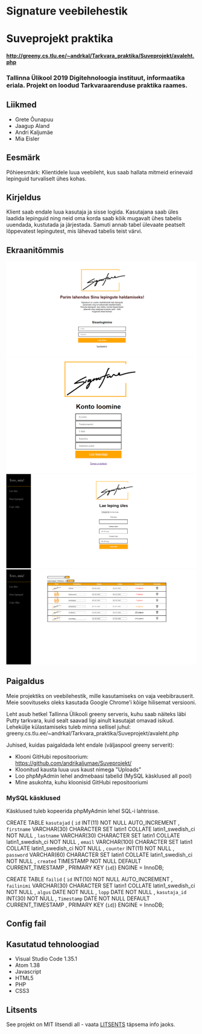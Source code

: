 # Signature veebilehestik
# Suveprojekt praktika
#### http://greeny.cs.tlu.ee/~andrkal/Tarkvara_praktika/Suveprojekt/avaleht.php

### Tallinna Ülikool 2019 Digitehnoloogia instituut, informaatika eriala. Projekt on loodud Tarkvaraarenduse praktika raames.  


## Liikmed
* Grete Õunapuu
* Jaagup Aland
* Andri Kaljumäe
* Mia Eisler


## Eesmärk  
Põhieesmärk: Klientidele luua veebileht, kus saab hallata mitmeid erinevaid lepinguid turvaliselt ühes kohas. 

## Kirjeldus  
Klient saab endale luua kasutaja ja sisse logida. Kasutajana saab üles laadida lepinguid ning neid oma korda saab kõik mugavalt ühes tabelis uuendada, kustutada ja järjestada. Samuti annab tabel ülevaate peatselt lõppevatest lepingutest, mis lähevad tabelis teist värvi. 

## Ekraanitõmmis  
![avaleht.PNG](pildid/avaleht.PNG)
![reg.PNG](pildid/reg.PNG)
![upload.PNG](pildid/upload.PNG)
![leping.PNG](pildid/leping.PNG)


## Paigaldus
Meie projektiks on veebilehestik, mille kasutamiseks on vaja veebibrauserit. Meie soovituseks oleks kasutada Google Chrome'i kõige hilisemat versiooni. 

Leht asub hetkel Tallinna Ülikooli greeny serveris, kuhu saab näiteks läbi Putty tarkvara, kuid sealt saavad ligi ainult kasutajat omavad isikud. Lehekülje külastamiseks tuleb minna sellisel juhul: greeny.cs.tlu.ee/~andrkal/Tarkvara_praktika/Suveprojekt/avaleht.php

Juhised, kuidas paigaldada leht endale (väljaspool greeny serverit):

* Klooni GitHubi repositoorium: https://github.com/andrikaljumae/Suveprojekt/
* Kloonitud kausta luua uus kaust nimega "Uploads"
* Loo phpMyAdmin lehel andmebaasi tabelid (MySQL käsklused all pool)
* Mine asukohta, kuhu kloonisid GitHubi repositooriumi

### MySQL käsklused
Käsklused tuleb kopeerida phpMyAdmin lehel SQL-i lahtrisse. 

CREATE TABLE `kasutajad` ( `id` INT(11) NOT NULL AUTO_INCREMENT , `firstname` VARCHAR(30) CHARACTER SET latin1 COLLATE latin1_swedish_ci NOT NULL , `lastname` VARCHAR(30) CHARACTER SET latin1 COLLATE latin1_swedish_ci NOT NULL , `email` VARCHAR(100) CHARACTER SET latin1 COLLATE latin1_swedish_ci NOT NULL , `counter` INT(11) NOT NULL , `password` VARCHAR(60) CHARACTER SET latin1 COLLATE latin1_swedish_ci NOT NULL , `created` TIMESTAMP NOT NULL DEFAULT CURRENT_TIMESTAMP , PRIMARY KEY (`id`)) ENGINE = InnoDB;

CREATE TABLE `failid` ( `id` INT(10) NOT NULL AUTO_INCREMENT , `failinimi` VARCHAR(30) CHARACTER SET latin1 COLLATE latin1_swedish_ci NOT NULL , `algus` DATE NOT NULL , `lopp` DATE NOT NULL , `kasutaja_id` INT(30) NOT NULL , `Timestamp` DATE NOT NULL DEFAULT CURRENT_TIMESTAMP , PRIMARY KEY (`id`)) ENGINE = InnoDB;

## Config fail

<?php
	$serverHost = "xxxxxxxxxx";
	$serverUsername = "xxxx";
	$serverPassword = "xxxxxxxx";
	$uploads = "uploads/";
?>

## Kasutatud tehnoloogiad
* Visual Studio Code 1.35.1
* Atom 1.38
* Javascript
* HTML5
* PHP
* CSS3


## Litsents

See projekt on MIT litsendi all - vaata [LITSENTS](https://github.com/andrikaljumae/Suveprojekt/blob/master/LICENSE.md) täpsema info jaoks.

